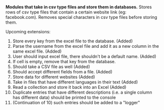 **Modules that take in csv type files and store them in databases.**
Stores rows of csv type files that contain a certain website link (eg: facebook.com).
Removes special characters in csv type files before storing them.

Upcoming extensions:
1. Store every key from the excel file to the database. (Added)
2. Parse the username from the excel file and add it as a new column in the same excel file. (Added) 
3. User should input excel file, there shouldn't be a default name. (Added)
4. If cell is empty, remove that key from the database. 
5. Should take a CSV file as well (Added)
6. Should accept different fields from a file. (Added)
7. Store data for different websites (Added)
8. Take in files that have different languages in their text (Added)
9. Read a collection and store it back into an Excel (Added)
10. Duplicate entries that have different descriptions (i.e. a single column has different data) should be printed to the console
11. (Continuation of 10) such entries should be added to a "logger"

